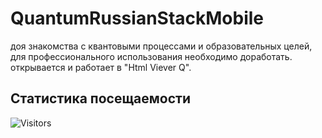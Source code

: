 # QuantumRussianStackMobile
доя знакомства с квантовыми процессами и образовательных целей, для профессионального использования необходимо доработать.
открывается и работает в "Html Viever Q".

## Статистика посещаемости
![Visitors](https://api.visitorbadge.io/api/visitors?path=https://github.com/yourrepo&label=Visitors&countColor=%23263759)
